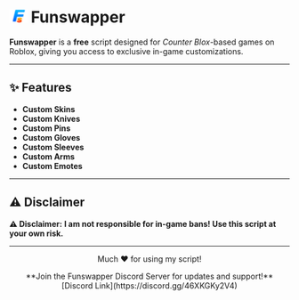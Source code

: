# <img src="https://github.com/Funswapper/Funswapper-Script/blob/main/Webp.png" alt="Funswapper Logo" width="32"/> Funswapper

**Funswapper** is a **free** script designed for *Counter Blox*-based games on Roblox, giving you access to exclusive in-game customizations.

---

## ✨ Features

- **Custom Skins**
- **Custom Knives**
- **Custom Pins**
- **Custom Gloves**
- **Custom Sleeves**
- **Custom Arms**
- **Custom Emotes**
  
---

## ⚠️ Disclaimer

**⚠️ Disclaimer:** **I am not responsible for in-game bans! Use this script at your own risk.**

---

<p align="center">
  Much ❤️ for using my script!
</p>

<p align="center">
**Join the Funswapper Discord Server for updates and support!** [Discord Link](https://discord.gg/46XKGKy2V4)
</p>
